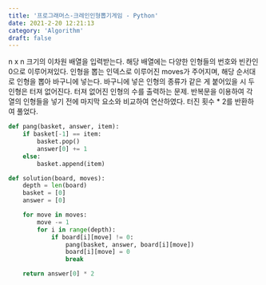 ```yaml
---
title: '프로그래머스-크레인인형뽑기게임 - Python'
date: 2021-2-20 12:21:13
category: 'Algorithm'
draft: false
---
```

n x n 크기의 이차원 배열을 입력받는다. 해당 배열에는 다양한 인형들의 번호와 빈칸인 0으로 이루어져있다. 인형을 뽑는 인덱스로 이루어진 moves가 주어지며, 해당 순서대로 인형을 뽑아 바구니에 넣는다. 바구니에 넣은 인형의 종류가 같은 게 붙어있을 시 두 인형은 터져 없어진다. 터져 없어진 인형의 수를 출력하는 문제. 반복문을 이용하여 각 열의 인형들을 넣기 전에 마지막 요소와 비교하여 연산하였다. 터진 횟수 \* 2를 반환하여 풀었다.
```python
def pang(basket, answer, item):
    if basket[-1] == item:
        basket.pop()
        answer[0] += 1
    else:
        basket.append(item)

def solution(board, moves):
    depth = len(board)
    basket = [0]
    answer = [0]

    for move in moves:
        move -= 1
        for i in range(depth):
            if board[i][move] != 0:
                pang(basket, answer, board[i][move])
                board[i][move] = 0
                break

    return answer[0] * 2

```